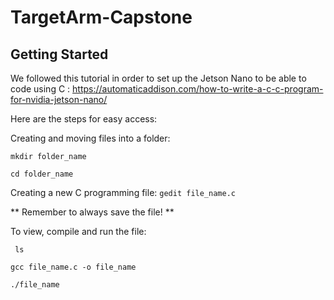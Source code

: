 # TargetArm-Capstone

## Getting Started
We followed this tutorial in order to set up the Jetson Nano to be able to code using C : https://automaticaddison.com/how-to-write-a-c-c-program-for-nvidia-jetson-nano/ 

Here are the steps for easy access:

Creating and moving files into a folder:

```mkdir folder_name ```


```cd folder_name```

Creating a new C programming file:
``` gedit file_name.c ```

** Remember to always save the file! **

To view, compile and run the file:

``` ls```


``` gcc file_name.c -o file_name ```


``` ./file_name ```
